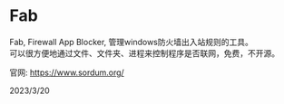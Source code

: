 # Fab

Fab, Firewall App Blocker, 管理windows防火墙出入站规则的工具。  
可以很方便地通过文件、文件夹、进程来控制程序是否联网，免费，不开源。  

官网: https://www.sordum.org/  


2023/3/20  
